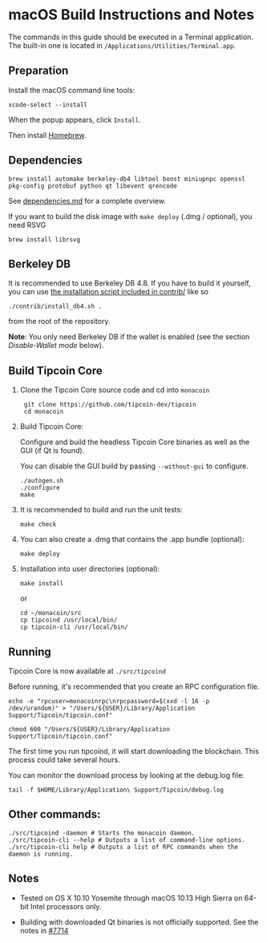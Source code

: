 macOS Build Instructions and Notes
====================================
The commands in this guide should be executed in a Terminal application.
The built-in one is located in `/Applications/Utilities/Terminal.app`.

Preparation
-----------
Install the macOS command line tools:

`xcode-select --install`

When the popup appears, click `Install`.

Then install [Homebrew](https://brew.sh).

Dependencies
----------------------

    brew install automake berkeley-db4 libtool boost miniupnpc openssl pkg-config protobuf python qt libevent qrencode

See [dependencies.md](dependencies.md) for a complete overview.

If you want to build the disk image with `make deploy` (.dmg / optional), you need RSVG

    brew install librsvg

Berkeley DB
-----------
It is recommended to use Berkeley DB 4.8. If you have to build it yourself,
you can use [the installation script included in contrib/](/contrib/install_db4.sh)
like so

```shell
./contrib/install_db4.sh .
```

from the root of the repository.

**Note**: You only need Berkeley DB if the wallet is enabled (see the section *Disable-Wallet mode* below).

Build Tipcoin Core
------------------------

1. Clone the Tipcoin Core source code and cd into `monacoin`

        git clone https://github.com/tipcoin-dev/tipcoin
        cd monacoin

2.  Build Tipcoin Core:

    Configure and build the headless Tipcoin Core binaries as well as the GUI (if Qt is found).

    You can disable the GUI build by passing `--without-gui` to configure.

        ./autogen.sh
        ./configure
        make

3.  It is recommended to build and run the unit tests:

        make check

4.  You can also create a .dmg that contains the .app bundle (optional):

        make deploy

5.  Installation into user directories (optional):

        make install

    or

        cd ~/monacoin/src
        cp tipcoind /usr/local/bin/
        cp tipcoin-cli /usr/local/bin/

Running
-------

Tipcoin Core is now available at `./src/tipcoind`

Before running, it's recommended that you create an RPC configuration file.

    echo -e "rpcuser=monacoinrpc\nrpcpassword=$(xxd -l 16 -p /dev/urandom)" > "/Users/${USER}/Library/Application Support/Tipcoin/tipcoin.conf"

    chmod 600 "/Users/${USER}/Library/Application Support/Tipcoin/tipcoin.conf"

The first time you run tipcoind, it will start downloading the blockchain. This process could take several hours.

You can monitor the download process by looking at the debug.log file:

    tail -f $HOME/Library/Application\ Support/Tipcoin/debug.log

Other commands:
-------

    ./src/tipcoind -daemon # Starts the monacoin daemon.
    ./src/tipcoin-cli --help # Outputs a list of command-line options.
    ./src/tipcoin-cli help # Outputs a list of RPC commands when the daemon is running.

Notes
-----

* Tested on OS X 10.10 Yosemite through macOS 10.13 High Sierra on 64-bit Intel processors only.

* Building with downloaded Qt binaries is not officially supported. See the notes in [#7714](https://github.com/bitcoin/bitcoin/issues/7714)
